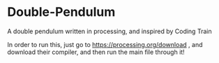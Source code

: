 # Double-Pendulum
A double pendulum written in processing, and inspired by Coding Train

In order to run this, just go to https://processing.org/download , and download their compiler, and then run the main file through it!
